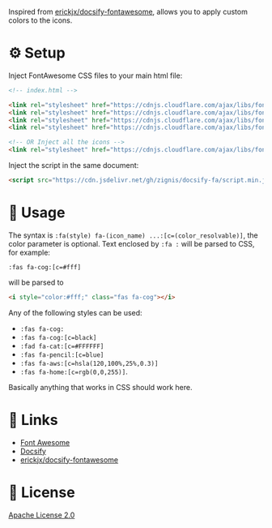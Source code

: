 Inspired from [erickjx/docsify-fontawesome](https://github.com/erickjx/docsify-fontawesome), allows you to apply custom colors to the icons.
# ⚙️ Setup
Inject FontAwesome CSS files to your main html file:
```html
<!-- index.html -->

<link rel="stylesheet" href="https://cdnjs.cloudflare.com/ajax/libs/font-awesome/5.15.4/css/fontawesome.min.css">
<link rel="stylesheet" href="https://cdnjs.cloudflare.com/ajax/libs/font-awesome/5.15.4/css/brands.min.css">
<link rel="stylesheet" href="https://cdnjs.cloudflare.com/ajax/libs/font-awesome/5.15.4/css/regular.min.css">
<link rel="stylesheet" href="https://cdnjs.cloudflare.com/ajax/libs/font-awesome/5.15.4/css/solid.min.css">

<!-- OR Inject all the icons -->
<link rel="stylesheet" href="https://cdnjs.cloudflare.com/ajax/libs/font-awesome/5.15.4/css/all.min.css">
```

Inject the script in the same document:
```html
<script src="https://cdn.jsdelivr.net/gh/zignis/docsify-fa/script.min.js"></script>
```
# :hammer: Usage
The syntax is `:fa(style) fa-(icon_name) ...:[c=(color_resolvable)]`, the color parameter is optional.
Text enclosed by `:fa :` will be parsed to CSS, for example:
```
:fas fa-cog:[c=#fff]
``` 
will be parsed to 
```html
<i style="color:#fff;" class="fas fa-cog"></i>
```
Any of the following styles can be used: 
- `:fas fa-cog:`
- `:fas fa-cog:[c=black]`
- `:fad fa-cat:[c=#FFFFFF]`
- `:fas fa-pencil:[c=blue]`
- `:fas fa-aws:[c=hsla(120,100%,25%,0.3)]`
- `:fas fa-home:[c=rgb(0,0,255)]`.

Basically anything that works in CSS should work here.
# :link: Links
- [Font Awesome](https://fontawesome.com/)
- [Docsify](https://docsify.js.org/#/)
- [erickjx/docsify-fontawesome](https://github.com/erickjx/docsify-fontawesome)

# :ledger: License
[Apache License 2.0](https://github.com/zignis/docsify-fa/blob/main/LICENSE)

